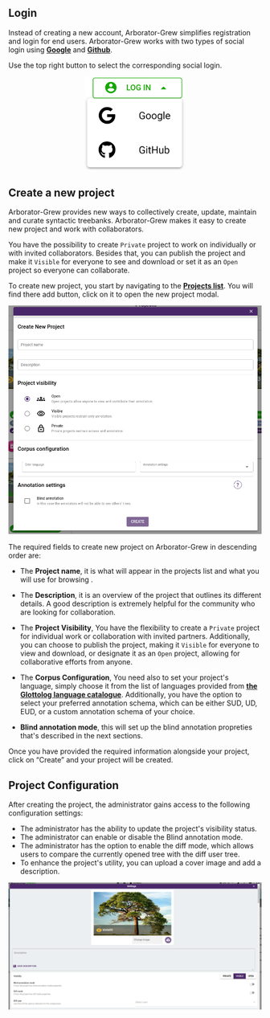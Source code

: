 ## Login 

Instead of creating a new account, Arborator-Grew simplifies registration and login for end users.
Arborator-Grew works with two types of social login using  **[Google]()** and **[Github](https://github.com/login)**. 

Use the top right button to select the corresponding social login.
<div style="text-align:center">
      <img src="assets/images/social_login.png" alt="drawing" width="200"/>
</div>

## Create a new project 

Arborator-Grew provides new ways to collectively create, update, maintain and curate syntactic treebanks.
Arborator-Grew makes it easy to create new project and work with collaborators.

You have the possibility to create `Private` project to work on individually or with invited collaborators. Besides that, you can publish the project and make it `Visible` for everyone to see and download or set it as an `Open` project so everyone can collaborate.



To create new project, you start by navigating to the **[Projects list](https://arboratorgrew.elizia.net/#/projects)**. You will find there add button, click on it to open the new project modal.

<div style="text-align:center">
      <img src="assets/images/project-creation.png" alt="drawing" width="900"/>
</div>


The required fields to create new project on Arborator-Grew in descending order are: 


- The **Project name**, it is what will appear in the projects list and what you will use for browsing .
- The **Description**, it is an overview of the project that outlines its different details. A good description is extremely helpful for the community who are looking for collaboration.
- The **Project Visibility**, You have the flexibility to create a `Private` project for individual work or collaboration with invited partners. Additionally, you can choose to publish the project, making it `Visible` for everyone to view and download, or designate it as an `Open` project, allowing for collaborative efforts from anyone.
- The **Corpus Configuration**, You need also to set your project's language, simply choose it from the list of languages provided from **[the Glottolog language catalogue](https://glottolog.org/)**. Additionally, you have the option to select your preferred annotation schema, which can be either SUD, UD, EUD, or a custom annotation schema of your choice.

- **Blind annotation mode**, this will set up the blind annotation propreties that's described in the next sections.

Once you have provided the required information alongside your project, click on “Create” and your project will be created.

## Project Configuration
After creating the project, the administrator gains access to the following configuration settings:
- The administrator has the ability to update the project's visibility status.
- The administrator can enable or disable the Blind annotation mode.
- The administrator has the option to enable the diff mode, which allows users to compare the currently opened tree with the diff user tree.
- To enhance the project's utility, you can upload a cover image and add a description.

<div style="text-align:center">
      <img src="assets/images/project-config.png" alt="drawing" width="900"/>
</div>